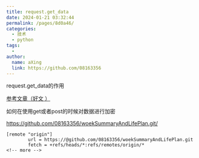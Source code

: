 ```yaml
---
title: request.get_data
date: 2024-01-21 03:32:44
permalink: /pages/8d0a46/
categories:
  - 技术
  - python
tags:
  - 
author: 
  name: aXing
  link: https://github.com/08163356
---
```

request.get_data的作用

[参考文章（好文 ）](https://yangsijie666.github.io/2018/06/11/Flask%E6%A8%A1%E5%9D%97/)

如何在使用get或者post的时候对数据进行加密




https://github.com/08163356/woekSummaryAndLifePlan.git/

```
[remote "origin"]
        url = https://@github.com/08163356/woekSummaryAndLifePlan.git
        fetch = +refs/heads/*:refs/remotes/origin/*
<!-- more -->
```

